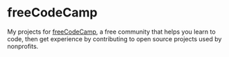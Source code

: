 # freeCodeCamp
My projects for [freeCodeCamp](https://www.freecodecamp.org/about/), a free community that helps you learn to code, then get experience by contributing to open source projects used by nonprofits.

